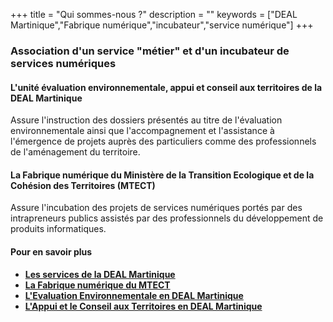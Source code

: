 +++
title = "Qui sommes-nous ?"
description = ""
keywords = ["DEAL Martinique","Fabrique numérique","incubateur","service numérique"]
+++

### Association d'un service "métier" et d'un incubateur de services numériques

#### L'unité évaluation environnementale, appui et conseil aux territoires de la DEAL Martinique

Assure l'instruction des dossiers présentés au titre de l'évaluation environnementale ainsi que l'accompagnement et l'assistance à l'émergence de projets auprès des particuliers comme des professionnels de l'aménagement du territoire.

#### La Fabrique numérique du Ministère de la Transition Ecologique et de la Cohésion des Territoires (MTECT)

Assure l'incubation des projets de services numériques portés par des intrapreneurs publics assistés par des professionnels du développement de produits informatiques.

#### Pour en savoir plus

- **[Les services de la DEAL Martinique](https://www.martinique.developpement-durable.gouv.fr/)**
- **[La Fabrique numérique du MTECT](https://www.ecologie.gouv.fr/fabrique-numerique)**
- **[L'Evaluation Environnementale en DEAL Martinique](https://www.martinique.developpement-durable.gouv.fr/evaluation-environnementale-r27.html)**
- **[L'Appui et le Conseil aux Territoires en DEAL Martinique](https://www.martinique.developpement-durable.gouv.fr/le-nouveau-conseil-au-territoire-a1268.html)**

